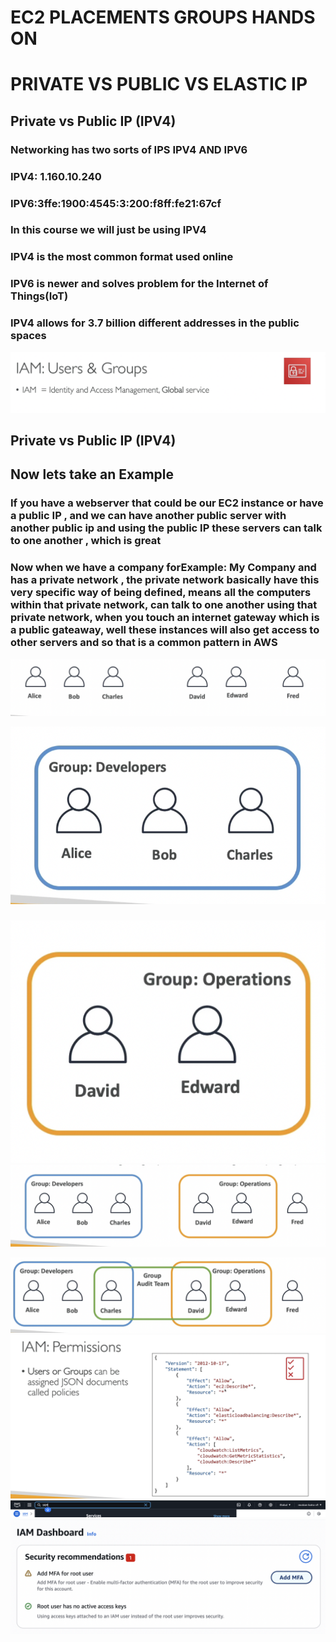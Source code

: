 # EC2 PLACEMENTS GROUPS HANDS ON

# PRIVATE VS PUBLIC VS ELASTIC IP

## Private vs Public IP (IPV4)

### Networking has two sorts of IPS IPV4 AND IPV6

### IPV4: 1.160.10.240

### IPV6:3ffe:1900:4545:3:200:f8ff:fe21:67cf

### In this course we will just be using IPV4

### IPV4 is the most common format used online

### IPV6 is newer and solves problem for the Internet of Things(IoT)

### IPV4 allows for 3.7 billion different addresses in the public spaces

[![Slide 1](../Slides/Slide1.png)](../Slides/Slide1.png)

## Private vs Public IP (IPV4)

## Now lets take an Example

### If you have a webserver that could be our EC2 instance or have a public IP , and we can have another public server with another public ip and using the public IP these servers can talk to one another , which is great

### Now when we have a company forExample: My Company and has a private network , the private network basically have this very specific way of being defined, means all the computers within that private network, can talk to one another using that private network, when you touch an internet gateway which is a public gateaway, well these instances will also get access to other servers and so that is a common pattern in AWS

[![Slide 2](../Slides/Slide2.png)](../Slides/Slide2.png)

[![Slide 3](../Slides/Slide3.png)](../Slides/Slide3.png)

###

[![Slide 4](../Slides/Slide4.png)](../Slides/Slide4.png)
[![Slide 5](../Slides/Slide5.png)](../Slides/Slide5.png)

[![Slide 6](../Slides/Slide6.png)](../Slides/Slide6.png)
[![Slide 7](../Slides/Slide7.png)](../Slides/Slide7.png)
[![Slide 8](../Slides/Slide8.png)](../Slides/Slide8.png)
[![Slide 9](../Slides/Slide9.png)](../Slides/Slide9.png)
